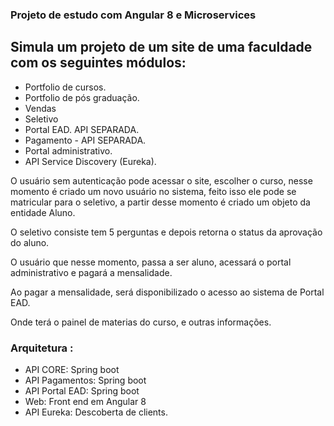 ### Projeto de estudo com Angular 8 e Microservices

## Simula um projeto de um site de uma faculdade com os seguintes módulos:

- Portfolio de cursos.
- Portfolio de pós graduação.
- Vendas
- Seletivo
- Portal EAD. API SEPARADA.
- Pagamento - API SEPARADA.
- Portal administrativo.
- API Service Discovery (Eureka).

O usuário sem autenticação pode acessar o site, escolher o curso, nesse momento é criado um novo usuário no sistema, feito isso ele pode se matricular para o seletivo, a partir desse momento é criado um objeto da entidade Aluno.

O seletivo consiste tem 5 perguntas e depois retorna o status da aprovação do aluno.

O usuário que nesse momento, passa a ser aluno, acessará o portal administrativo e pagará a mensalidade.

Ao pagar a mensalidade, será disponibilizado o acesso ao sistema de Portal EAD.

Onde terá o painel de materias do curso, e outras informações.

### Arquitetura :

- API CORE: Spring boot
- API Pagamentos: Spring boot
- API Portal EAD: Spring boot
- Web: Front end em Angular 8
- API Eureka: Descoberta de clients.
